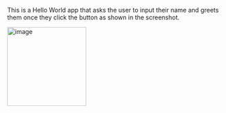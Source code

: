 This is a Hello World app that asks the user to input their name and greets them once they click the button as shown in the screenshot.

<img width="182" alt="image" src="https://github.com/user-attachments/assets/3a2bf9b4-0ebe-45a0-8078-95f79aa16936" />
